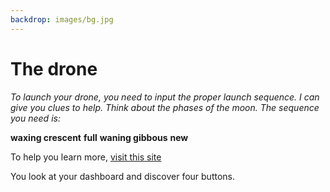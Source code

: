 ```yaml
---
backdrop: images/bg.jpg
---
```

# The drone

_To launch your drone, you need to input the proper launch sequence. I can give you clues to help. Think about the phases of the moon. The sequence you need is:_

**waxing crescent**
**full**
**waning gibbous**
**new**

To help you learn more, [visit this site](https://docs.microsoft.com/en-us/learn/modules/predict-meteor-showers-using-python/4-collect-data)

You look at your dashboard and discover four buttons. 

<DroneLaunch/>

